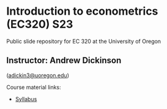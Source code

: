 # Introduction to econometrics (EC320) S23
Public slide repository for EC 320 at the University of Oregon

## Instructor: Andrew Dickinson 
(adickin3@uoregon.edu)

Course material links:
  - [Syllabus](syllabus/syllabus.pdf)

